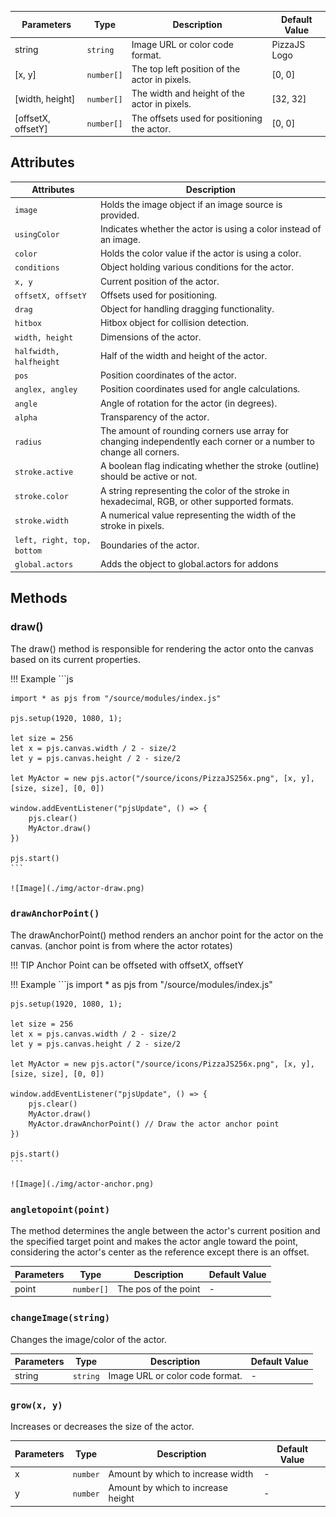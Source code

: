 
| Parameters          | Type      | Description                                       | Default Value  |
|---------------------|-----------|---------------------------------------------------|----------------|
| string              | `string`  | Image URL or color code format.                   | PizzaJS Logo   |
| [x, y]              | `number[]`| The top left position of the actor in pixels.     | [0, 0]         |
| [width, height]     | `number[]`| The width and height of the actor in pixels.      | [32, 32]       |
| [offsetX, offsetY]  | `number[]`| The offsets used for positioning the actor.       | [0, 0]         |

## Attributes

| Attributes                | Description                                                       |
|---------------------------|-------------------------------------------------------------------|
| `image`                   | Holds the image object if an image source is provided.            |
| `usingColor`              | Indicates whether the actor is using a color instead of an image. |
| `color`                   | Holds the color value if the actor is using a color.              |
| `conditions`              | Object holding various conditions for the actor.                  |
| `x, y`                    | Current position of the actor.                                    |
| `offsetX, offsetY`        | Offsets used for positioning.                                     |
| `drag`                    | Object for handling dragging functionality.                       |
| `hitbox`                  | Hitbox object for collision detection.                            |
| `width, height`           | Dimensions of the actor.                                          |
| `halfwidth, halfheight`   | Half of the width and height of the actor.                        |
| `pos`                     | Position coordinates of the actor.                                |
| `anglex, angley`          | Position coordinates used for angle calculations.                 |
| `angle`                   | Angle of rotation for the actor (in degrees).                     |
| `alpha`                   | Transparency of the actor.                                        |
| `radius`                  | The amount of rounding corners use array for changing independently each corner or a number to change all corners.                    |
| `stroke.active`           | A boolean flag indicating whether the stroke (outline) should be active or not.  |
| `stroke.color`           |  A string representing the color of the stroke in hexadecimal, RGB, or other supported formats.  |
| `stroke.width`           |  A numerical value representing the width of the stroke in pixels.  |
|`left, right, top, bottom` | Boundaries of the actor.                                          |
| `global.actors`           | Adds the object to global.actors for addons                       |

## Methods

### draw()

The draw() method is responsible for rendering the actor onto the canvas based on its current properties.

!!! Example
    ```js

    import * as pjs from "/source/modules/index.js"

    pjs.setup(1920, 1080, 1);

    let size = 256
    let x = pjs.canvas.width / 2 - size/2
    let y = pjs.canvas.height / 2 - size/2

    let MyActor = new pjs.actor("/source/icons/PizzaJS256x.png", [x, y], [size, size], [0, 0])

    window.addEventListener("pjsUpdate", () => {
        pjs.clear()
        MyActor.draw() 
    })

    pjs.start()
    ```

    ![Image](./img/actor-draw.png)

### `drawAnchorPoint()`

The drawAnchorPoint() method renders an anchor point for the actor on the canvas. (anchor point is from where the actor rotates)

!!! TIP
    Anchor Point can be offseted with offsetX, offsetY

!!! Example
    ```js
    import * as pjs from "/source/modules/index.js"

    pjs.setup(1920, 1080, 1);

    let size = 256
    let x = pjs.canvas.width / 2 - size/2
    let y = pjs.canvas.height / 2 - size/2

    let MyActor = new pjs.actor("/source/icons/PizzaJS256x.png", [x, y], [size, size], [0, 0])

    window.addEventListener("pjsUpdate", () => {
        pjs.clear()
        MyActor.draw()
        MyActor.drawAnchorPoint() // Draw the actor anchor point
    })

    pjs.start()
    ```

    ![Image](./img/actor-anchor.png)

### `angletopoint(point)`

The method determines the angle between the actor's current position and the specified target point and makes the actor angle toward the point, considering the actor's center as the reference except there is an offset.

| Parameters          | Type      | Description                                       | Default Value  |
|---------------------|-----------|---------------------------------------------------|----------------|
| point               | `number[]`| The pos of the point                              | -              |

### `changeImage(string)`

Changes the image/color of the actor.

| Parameters          | Type      | Description                                       | Default Value  |
|---------------------|-----------|---------------------------------------------------|----------------|
| string              | `string`  | Image URL or color code format.                   | -              |

### `grow(x, y)`

Increases or decreases the size of the actor.

| Parameters          | Type      | Description                                       | Default Value  |
|---------------------|-----------|---------------------------------------------------|----------------|
| x                   | `number`  | Amount by which to increase width                 | -              |
| y                   | `number`  | Amount by which to increase height                | -              |
